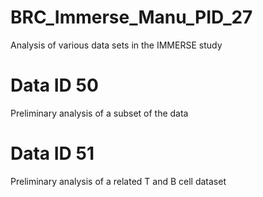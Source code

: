 # BRC_Immerse_Manu_PID_27
Analysis of various data sets in the IMMERSE study

# Data ID 50  
Preliminary analysis of a subset of the data

# Data ID 51
Preliminary analysis of a related T and B cell dataset
